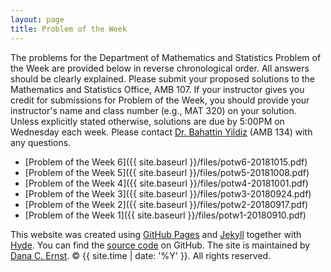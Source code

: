 ```yaml
---
layout: page
title: Problem of the Week
---
```


The problems for the Department of Mathematics and Statistics Problem of the Week are provided below in reverse chronological order. All answers should be clearly explained.  Please submit your proposed solutions to the Mathematics and Statistics Office, AMB 107.  If your instructor gives you credit for submissions for Problem of the Week, you should provide your instructor's name and class number (e.g., MAT 320) on your solution. Unless explicitly stated otherwise, solutions are due by 5:00PM on Wednesday each week. Please contact [Dr. Bahattin Yildiz](mailto:bahattin.yildiz@nau.edu) (AMB 134) with any questions.

- [Problem of the Week 6]({{ site.baseurl }}/files/potw6-20181015.pdf)
- [Problem of the Week 5]({{ site.baseurl }}/files/potw5-20181008.pdf)
- [Problem of the Week 4]({{ site.baseurl }}/files/potw4-20181001.pdf)
- [Problem of the Week 3]({{ site.baseurl }}/files/potw3-20180924.pdf)
- [Problem of the Week 2]({{ site.baseurl }}/files/potw2-20180917.pdf)
- [Problem of the Week 1]({{ site.baseurl }}/files/potw1-20180910.pdf)

<p>This website was created using <a href="https://pages.github.com">GitHub Pages</a> and <a href="http://jekyllrb.com">Jekyll</a> together with <a href="http://hyde.getpoole.com">Hyde</a>. You can find the <a href="http://github.com/NAUMathStat/seminars">source code</a> on GitHub. The site is maintained by <a href="http://dcernst.github.io">Dana C. Ernst</a>. &copy; {{ site.time | date: '%Y' }}. All rights reserved.</p>
